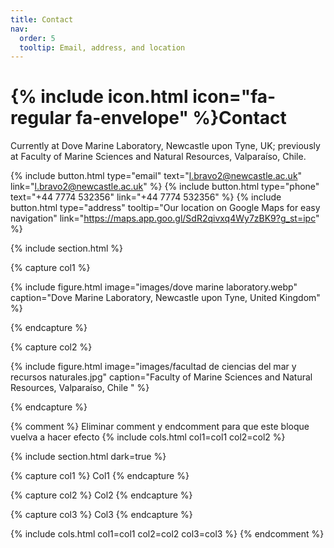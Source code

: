 ```yaml
---
title: Contact
nav:
  order: 5
  tooltip: Email, address, and location
---
```


# {% include icon.html icon="fa-regular fa-envelope" %}Contact

Currently at Dove Marine Laboratory, Newcastle upon Tyne, UK; previously at Faculty of Marine Sciences and Natural Resources, Valparaíso, Chile.

{%
  include button.html
  type="email"
  text="l.bravo2@newcastle.ac.uk"
  link="l.bravo2@newcastle.ac.uk"
%}
{%
  include button.html
  type="phone"
  text="‪+44 7774 532356‬"
  link="‪+44 7774 532356‬"
%}
{%
  include button.html
  type="address"
  tooltip="Our location on Google Maps for easy navigation"
  link="https://maps.app.goo.gl/SdR2qivxq4Wy7zBK9?g_st=ipc"
%}

{% include section.html %}

{% capture col1 %}

{%
  include figure.html
  image="images/dove marine laboratory.webp"
  caption="Dove Marine Laboratory, Newcastle upon Tyne, United Kingdom"
%}

{% endcapture %}

{% capture col2 %}

{%
  include figure.html
  image="images/facultad de ciencias del mar y recursos naturales.jpg"
  caption="Faculty of Marine Sciences and Natural Resources, Valparaíso, Chile "
%}

{% endcapture %}

{% comment %}
Eliminar comment y endcomment para que este bloque vuelva a hacer efecto
{% include cols.html col1=col1 col2=col2 %}

{% include section.html dark=true %}

{% capture col1 %}
Col1
{% endcapture %}

{% capture col2 %}
Col2
{% endcapture %}

{% capture col3 %}
Col3
{% endcapture %}

{% include cols.html col1=col1 col2=col2 col3=col3 %}
{% endcomment %}